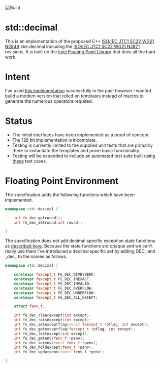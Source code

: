![Build](https://github.com/GaryHughes/stddecimal/workflows/Build/badge.svg)


# std::decimal

This is an implementation of the proposed C++ [ISO/IEC JTC1 SC22 WG21 N2849](http://www.open-std.org/JTC1/SC22/WG21/docs/papers/2009/n2849.pdf) std::decimal including the [ISO/IEC JTC1 SC22 WG21 N3871](http://open-std.org/JTC1/SC22/WG21/docs/papers/2014/n3871.html) revisions. It is built on the [Intel Floating Point Library](https://software.intel.com/content/www/us/en/develop/articles/pre-release-license-agreement-for-intel-decimal-floating-point-math-library.html) that does all the hard work.

# Intent

I've used [this implementation](https://sourceforge.net/p/stddecimal/code/HEAD/tree/trunk/) successfully in the past however I wanted build a modern version that relied on templates instead of macros to generate the numerous operators required.

# Status

* The initial interfaces have been implemented as a proof of concept.
* The 128 bit implementation is incomplete.
* Testing is currently limited to the supplied unit tests that are primarily there to instantiate the templates and prove basic functionality.
* Testing will be expanded to include an automated test suite built using [these](http://speleotrove.com/decimal/dectest.html) test cases.

# Floating Point Environment

The specification adds the following functions which have been implemented.

```c++
namespace std::decimal {

    int fe_dec_getround();
    int fe_dec_setround(int round);  

}
```

The specification does not add decimal specific exception state functions as [described here](https://en.cppreference.com/w/cpp/numeric/fenv). Because the state functions are opaque and we can't really use them I've introduced a decimal specific set by adding DEC\_ and \_dec\_ to the names as follows.

```c++
namespace std::decimal {

    constexpr fexcept_t FE_DEC_DIVBYZERO;
    constexpr fexcept_t FE_DEC_INEXACT;
    constexpr fexcept_t FE_DEC_INVALID;
    constexpr fexcept_t FE_DEC_OVERFLOW;
    constexpr fexcept_t FE_DEC_UNDERFLOW;
    constexpr fexcept_t FE_DEC_ALL_EXCEPT;

    struct fenv_t;

    int fe_dec_clearexcept(int except);
    int fe_dec_raiseexcept(int except);
    int fe_dec_setexceptflag(const fexcept_t *pflag, int except);
    int fe_dec_getexceptflag(fexcept_t *pflag, int except);
    int fe_dec_testexcept(int except);
    int fe_dec_getenv(fenv_t *penv);
    int fe_dec_setenv(const fenv_t *penv);
    int fe_dec_holdexcept(fenv_t *penv);
    int fe_dec_updateenv(const fenv_t *penv);

}
```
